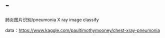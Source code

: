 # -
肺炎图片识别/pneumonia X ray image  classify 

data：https://www.kaggle.com/paultimothymooney/chest-xray-pneumonia
